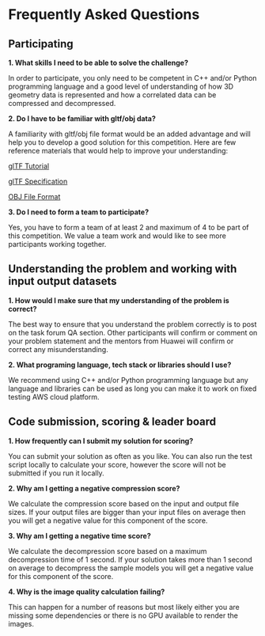 # Frequently Asked Questions

## Participating

**1. What skills I need to be able to solve the challenge?**

In order to participate, you only need to be competent in C++ and/or Python programming language and
a good level of understanding of how 3D geometry data is represented and how a correlated data can be
compressed and decompressed.

**2. Do I have to be familiar with gltf/obj data?**

A familiarity with gltf/obj file format would be an added advantage and will help you to develop a
good solution for this competition.
Here are few reference materials that would help to improve your understanding:

[glTF Tutorial](https://github.khronos.org/glTF-Tutorials/gltfTutorial/gltfTutorial_009_Meshes.html)

[glTF Specification](https://registry.khronos.org/glTF/specs/2.0/glTF-2.0.html#reference-mesh-primitive)

[OBJ File Format](https://www.cs.cmu.edu/~mbz/personal/graphics/obj.html)

**3. Do I need to form a team to participate?**

Yes, you have to form a team of at least 2 and maximum of 4 to be part of this competition.
We value a team work and would like to see more participants working together.
## Understanding the problem and working with input output datasets

**1. How would I make sure that my understanding of the problem is correct?**

The best way to ensure that you understand the problem correctly is to post on the task forum QA section.
Other participants will confirm or comment on your problem statement and the mentors from Huawei will
confirm or correct any misunderstanding.

**2. What programing language, tech stack or libraries should I use?**

We recommend using C++ and/or Python programming language but any language and libraries can be used as
long you can make it to work on fixed testing AWS cloud platform.
## Code submission, scoring & leader board

**1. How frequently can I submit my solution for scoring?**

You can submit your solution as often as you like. You can also run the test script locally to calculate your score, however the score will not be submitted if you run it locally.

**2. Why am I getting a negative compression score?**

We calculate the compression score based on the input and output file sizes. If your output files are bigger than your input files on average then you will get a negative value for this component of the score.

**3. Why am I getting a negative time score?**

We calculate the decompression score based on a maximum decompression time of 1 second. If your solution takes more than 1 second on average to decompress the sample models you will get a negative value for this component of the score.

**4. Why is the image quality calculation failing?**

This can happen for a number of reasons but most likely either you are missing some dependencies or there is no GPU available to render the images.
